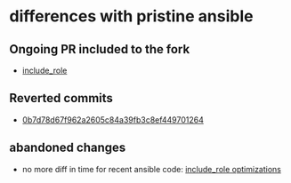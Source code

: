 # differences with pristine ansible

## Ongoing PR included to the fork
- [include_role](https://github.com/ansible/ansible/pull/32565)

## Reverted commits
- [0b7d78d67f962a2605c84a39fb3c8ef449701264](https://github.com/ansible/ansible/commit/0b7d78d67f962a2605c84a39fb3c8ef449701264)

## abandoned changes
- no more diff in time for recent ansible code: [include_role optimizations](https://github.com/ansible/ansible/commit/bf9fb2bc503da692be788eabdd0c7746ae7318d1)
